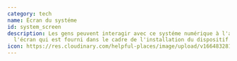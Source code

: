 ```yaml
---
category: tech
name: Écran du systéme
id: system_screen
description: Les gens peuvent interagir avec ce systéme numérique à l'aide de
  l'écran qui est fourni dans le cadre de l'installation du dispositif.
icon: https://res.cloudinary.com/helpful-places/image/upload/v1664832813/dtpr-icons/tech/screen_neqwyi.svg
---
```

